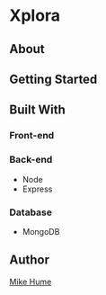 # Xplora

## About

## Getting Started

## Built With

### Front-end

### Back-end

- Node
- Express

### Database

- MongoDB

## Author

[Mike Hume](https://mahume.github.io)

